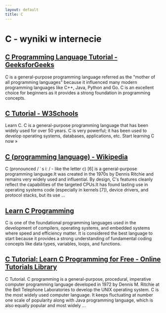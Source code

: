 ```yaml
---
layout: default
title: C
---
```

# **C - wyniki w internecie**
## [C Programming Language Tutorial - GeeksforGeeks](https://www.geeksforgeeks.org/c-programming-language/)
C is a general-purpose programming language referred as the "mother of all programming languages" because it influenced many modern programming languages like C++, Java, Python and Go. C is an excellent choice for beginners as it provides a strong foundation in programming concepts.
## [C Tutorial - W3Schools](https://www.w3schools.com/c/index.php)
Learn C. C is a general-purpose programming language that has been widely used for over 50 years. C is very powerful; it has been used to develop operating systems, databases, applications, etc. Start learning C now »
## [C (programming language) - Wikipedia](https://en.wikipedia.org/wiki/C_(programming_language))
C (pronounced / ˈ s iː / - like the letter c) [6] is a general-purpose programming language.It was created in the 1970s by Dennis Ritchie and remains very widely used and influential. By design, C's features cleanly reflect the capabilities of the targeted CPUs.It has found lasting use in operating systems code (especially in kernels [7]), device drivers, and protocol stacks, but its use ...
## [Learn C Programming](https://www.programiz.com/c-programming)
C is one of the foundational programming languages used in the development of compilers, operating systems, and embedded systems where speed and efficiency matter. It is considered the best language to start because it provides a strong understanding of fundamental coding concepts like data types, variables, loops, and functions.
## [C Tutorial: Learn C Programming for Free - Online Tutorials Library](https://www.tutorialspoint.com/cprogramming/index.htm)
C Tutorial. C programming is a general-purpose, procedural, imperative computer programming language developed in 1972 by Dennis M. Ritchie at the Bell Telephone Laboratories to develop the UNIX operating system. C is the most widely used computer language. It keeps fluctuating at number one scale of popularity along with Java programming language, which is also equally popular and most widely ...
